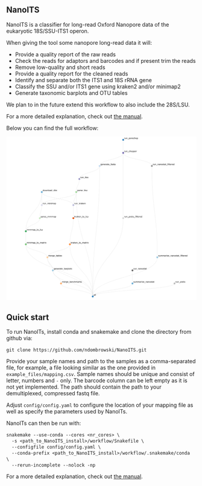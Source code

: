 
## NanoITS

NanoITS is a classifier for long-read Oxford Nanopore data of the eukaryotic 18S/SSU-ITS1 operon. 

When giving the tool some nanopore long-read data it will:

- Provide a quality report of the raw reads
- Check the reads for adaptors and barcodes and if present trim the reads
- Remove low-quality and short reads
- Provide a quality report for the cleaned reads
- Identify and separate both the ITS1 and 18S rRNA gene
- Classify the SSU and/or ITS1 gene using kraken2 and/or minimap2
- Generate taxonomic barplots and OTU tables

We plan to in the future extend this workflow to also include the 28S/LSU.

For a more detailed explanation, check out [the manual](https://ndombrowski.github.io/NanoITS/). 

Below you can find the full workflow:

![](img/visualization.png)


## Quick start

To run NanoITs, install conda and snakemake and clone the directory from github via:

```{python}
git clone https://github.com/ndombrowski/NanoITS.git
```

Provide your sample names and path to the samples as a comma-separated file, for example, a file looking similar as the one provided in `example_files/mapping.csv`. Sample names should be unique and consist of letter, numbers and `-` only. The barcode column can be left empty as it is not yet implemented. The path should contain the path to your demultiplexed, compressed fastq file.

Adjust `config/config.yaml` to configure the location of your mapping file as well as specify the parameters used by NanoITs.

NanoITs can then be run with:


```{python}
snakemake --use-conda --cores <nr_cores> \
  -s <path_to_NanoITS_install>/workflow/Snakefile \
  --configfile config/config.yaml \
  --conda-prefix <path_to_NanoITS_install>/workflow/.snakemake/conda  \
  --rerun-incomplete --nolock -np 
```

For a more detailed explanation, check out [the manual](https://ndombrowski.github.io/NanoITS/).